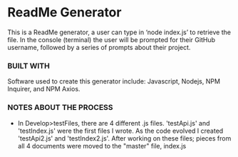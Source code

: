 # ReadMe Generator
This is a ReadMe generator, a user can type in ‘node index.js’ to retrieve the file. In the console (terminal) the user will be prompted for their GitHub username, followed by a series of prompts about their project.

### BUILT WITH
Software used to create this generator include: Javascript, Nodejs, NPM Inquirer, and NPM Axios.

### NOTES ABOUT THE PROCESS
- In Develop>testFiles, there are 4 different .js files. 'testApi.js' and 'testIndex.js' were the first files I wrote. As the code evolved I created 'testApi2.js' and 'testIndex2.js'. After working on these files; pieces from all 4 documents were moved to the "master" file, index.js

